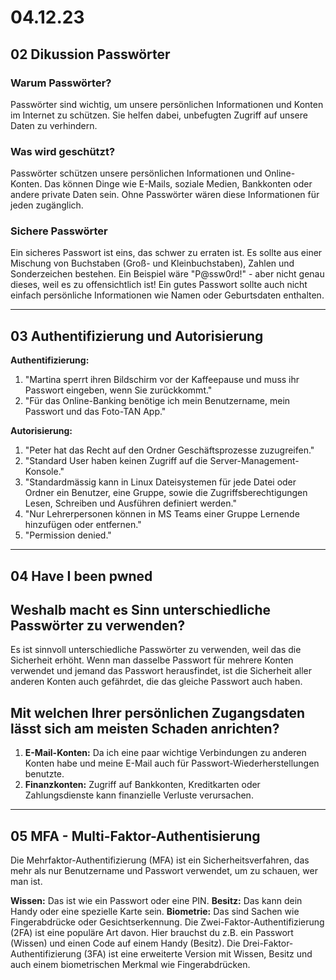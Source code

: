 # 04.12.23
## 02 Dikussion Passwörter
### Warum Passwörter?
Passwörter sind wichtig, um unsere persönlichen Informationen und Konten im Internet zu schützen. Sie helfen dabei, unbefugten Zugriff auf unsere Daten zu verhindern.

### Was wird geschützt?
Passwörter schützen unsere persönlichen Informationen und Online-Konten. Das können Dinge wie E-Mails, soziale Medien, Bankkonten oder andere private Daten sein. Ohne Passwörter wären diese Informationen für jeden zugänglich.

### Sichere Passwörter
Ein sicheres Passwort ist eins, das schwer zu erraten ist. Es sollte aus einer Mischung von Buchstaben (Groß- und Kleinbuchstaben), Zahlen und Sonderzeichen bestehen. Ein Beispiel wäre "P@ssw0rd!" - aber nicht genau dieses, weil es zu offensichtlich ist! Ein gutes Passwort sollte auch nicht einfach persönliche Informationen wie Namen oder Geburtsdaten enthalten.

<hr>

## 03 Authentifizierung und Autorisierung
**Authentifizierung:**
1. "Martina sperrt ihren Bildschirm vor der Kaffeepause und muss ihr Passwort eingeben, wenn Sie zurückkommt."
2. "Für das Online-Banking benötige ich mein Benutzername, mein Passwort und das Foto-TAN App."

**Autorisierung:**
1. "Peter hat das Recht auf den Ordner Geschäftsprozesse zuzugreifen."
2. "Standard User haben keinen Zugriff auf die Server-Management-Konsole."
3. "Standardmässig kann in Linux Dateisystemen für jede Datei oder Ordner ein Benutzer, eine Gruppe, sowie die Zugriffsberechtigungen Lesen, Schreiben und Ausführen definiert werden."
4. "Nur Lehrerpersonen können in MS Teams einer Gruppe Lernende hinzufügen oder entfernen."
5. "Permission denied."

<hr>

## 04 Have I been pwned
##  Weshalb macht es Sinn unterschiedliche Passwörter zu verwenden?
Es ist sinnvoll unterschiedliche Passwörter zu verwenden, weil das die Sicherheit erhöht. Wenn man dasselbe Passwort für mehrere Konten verwendet und jemand das Passwort herausfindet, ist die Sicherheit aller anderen Konten auch gefährdet, die das gleiche Passwort auch haben.
## Mit welchen Ihrer persönlichen Zugangsdaten lässt sich am meisten Schaden anrichten?
1. **E-Mail-Konten:** Da ich eine paar wichtige Verbindungen zu anderen Konten habe und meine E-Mail auch für Passwort-Wiederherstellungen benutzte.
2. **Finanzkonten:** Zugriff auf Bankkonten, Kreditkarten oder Zahlungsdienste kann finanzielle Verluste verursachen.

<hr>

## 05 MFA - Multi-Faktor-Authentisierung
Die Mehrfaktor-Authentifizierung (MFA) ist ein Sicherheitsverfahren, das mehr als nur Benutzername und Passwort verwendet, um zu schauen, wer man ist.

**Wissen:** Das ist wie ein Passwort oder eine PIN.
**Besitz:** Das kann dein Handy oder eine spezielle Karte sein.
**Biometrie:** Das sind Sachen wie Fingerabdrücke oder Gesichtserkennung.
Die Zwei-Faktor-Authentifizierung (2FA) ist eine populäre Art davon. Hier brauchst du z.B. ein Passwort (Wissen) und einen Code auf einem Handy (Besitz).
Die Drei-Faktor-Authentifizierung (3FA) ist eine erweiterte Version mit Wissen, Besitz und auch einem biometrischen Merkmal wie Fingerabdrücken.
